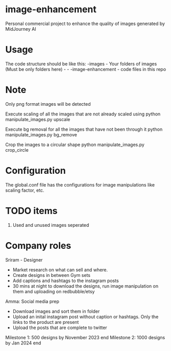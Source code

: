 # image-enhancement
Personal commercial project to enhance the quality of images generated by MidJourney AI

# Usage
The code structure should be like this:
-images
    - Your folders of images (Must be only folders here)
    -
    -
-image-enhancement
    - code files in this repo

# Note
Only png format images will be detected

Execute scaling of all the images that are not already scaled using
python manipulate_images.py upscale

Execute bg removal for all the images that have not been through it
python manipulate_images.py bg_remove

Crop the images to a circular shape
python manipulate_images.py crop_circle

# Configuration
The global.conf file has the configurations for image manipulations like scaling factor, etc.

# TODO items
1. Used and unused images seperated

# Company roles
Sriram - Designer 
- Market research on what can sell and where.
- Create designs in between Gym sets
- Add captions and hashtags to the instagram posts
- 30 mins at night to download the designs, run image manipulation on them and uploading on redbubble/etsy

Amma: Social media prep
- Download images and sort them in folder
- Upload an inital instagram post without caption or hashtags. Only the links to the product are present
- Upload the posts that are complete to twitter

Milestone 1: 500 designs by November 2023 end
Milestone 2: 1000 designs by Jan 2024 end




 